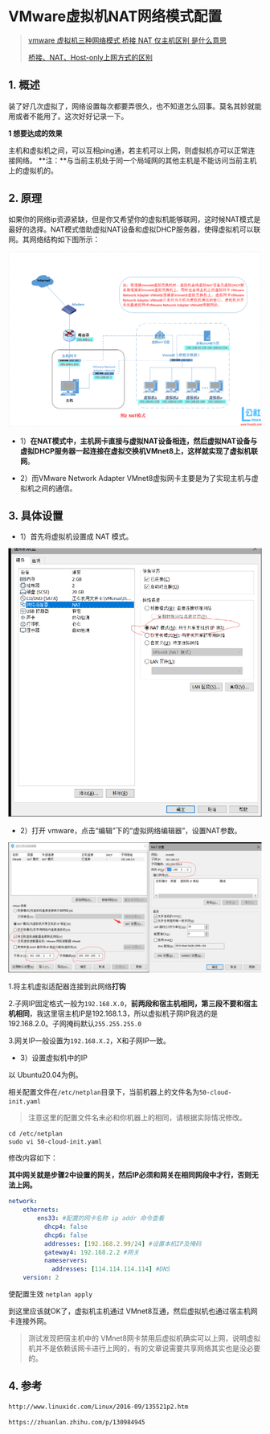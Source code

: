 # VMware虚拟机NAT网络模式配置

> [vmware 虚拟机三种网络模式 桥接 NAT 仅主机区别 是什么意思](https://blog.csdn.net/zkuncn/article/details/78452098)
>
> [桥接、NAT、Host-only上网方式的区别](https://cloud.tencent.com/developer/article/1463782)



## 1. 概述

装了好几次虚拟了，网络设置每次都要弄很久，也不知道怎么回事。莫名其妙就能用或者不能用了。这次好好记录一下。

**1 想要达成的效果**

主机和虚拟机之间，可以互相ping通，若主机可以上网，则虚拟机亦可以正常连接网络。
**注：**与当前主机处于同一个局域网的其他主机是不能访问当前主机上的虚拟机的。



## 2. 原理

如果你的网络ip资源紧缺，但是你又希望你的虚拟机能够联网，这时候NAT模式是最好的选择。NAT模式借助虚拟NAT设备和虚拟DHCP服务器，使得虚拟机可以联网。其网络结构如下图所示：

![](./assets/NAT-model.png)



* 1）**在NAT模式中，主机网卡直接与虚拟NAT设备相连，然后虚拟NAT设备与虚拟DHCP服务器一起连接在虚拟交换机VMnet8上，这样就实现了虚拟机联网**。

* 2）而VMware Network Adapter VMnet8虚拟网卡主要是为了实现主机与虚拟机之间的通信。



## 3. 具体设置



* 1）首先将虚拟机设置成 NAT 模式。

<img src="./assets/vm-set-nat.png" style="zoom:67%;" />



* 2）打开 vmware，点击“编辑”下的“虚拟网络编辑器”，设置NAT参数。

<img src="./assets/vm-config-nat.png" style="zoom:67%;" />

1.将主机虚拟适配器连接到此网络**打钩**

2.子网IP固定格式一般为`192.168.X.0`，**前两段和宿主机相同，第三段不要和宿主机相同**，我这里宿主机IP是192.168.1.3，所以虚拟机子网IP我选的是192.168.2.0。子网掩码默认`255.255.255.0`

3.网关IP一般设置为`192.168.X.2`，X和子网IP一致。

* 3）设置虚拟机中的IP

以 Ubuntu20.04为例。

相关配置文件在`/etc/netplan`目录下，当前机器上的文件名为`50-cloud-init.yaml`

> 注意这里的配置文件名未必和你机器上的相同，请根据实际情况修改。

```shell
cd /etc/netplan
sudo vi 50-cloud-init.yaml
```

修改内容如下：

**其中网关就是步骤2中设置的网关，然后IP必须和网关在相同网段中才行，否则无法上网。**

```yaml
network:
    ethernets:
        ens33: #配置的网卡名称 ip addr 命令查看
          dhcp4: false
          dhcp6: false
          addresses: [192.168.2.99/24] #设置本机IP及掩码
          gateway4: 192.168.2.2 #网关
          nameservers:
            addresses: [114.114.114.114] #DNS
    version: 2
```

使配置生效 `netplan apply`



到这里应该就OK了，虚拟机主机通过 VMnet8互通，然后虚拟机也通过宿主机网卡连接外网。



> 测试发现把宿主机中的 VMnet8网卡禁用后虚拟机确实可以上网，说明虚拟机并不是依赖该网卡进行上网的，有的文章说需要共享网络其实也是没必要的。



## 4. 参考

`http://www.linuxidc.com/Linux/2016-09/135521p2.htm`

`https://zhuanlan.zhihu.com/p/130984945`